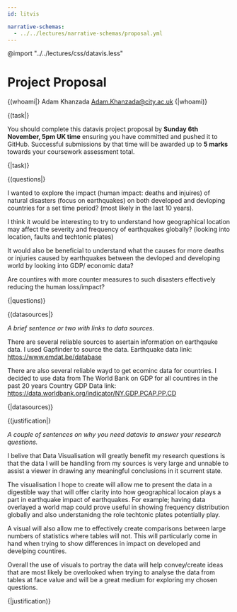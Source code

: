 ```yaml
---
id: litvis

narrative-schemas:
  - ../../lectures/narrative-schemas/proposal.yml
---
```


@import "../../lectures/css/datavis.less"

# Project Proposal

{(whoami|}
Adam Khanzada
Adam.Khanzada@city.ac.uk
{|whoami)}

{(task|}

You should complete this datavis project proposal by **Sunday 6th November, 5pm UK time** ensuring you have committed and pushed it to GitHub. Successful submissions by that time will be awarded up to **5 marks** towards your coursework assessment total.

{|task)}

{(questions|}

I wanted to explore the impact (human impact: deaths and injuires) of natural disasters (focus on earthquakes) on both developed and devloping countries for a set time period? (most likely in the last 10 years).

I think it would be interesting to try to understand how geographical location may affect the severity and frequency of earthquakes globally? (looking into location, faults and techtonic plates)

It would also be beneficial to understand what the causes for more deaths or injuries caused by earthquakes between the devloped and developing world by looking into GDP/ economic data?

Are countires with more counter measures to such disasters effectively reducing the human loss/impact?

{|questions)}

{(datasources|}

_A brief sentence or two with links to data sources._

There are several reliable sources to asertain information on earthqauke data. I used Gapfinder to source the data.
Earthquake data link:
https://www.emdat.be/database

There are also several reliable wayd to get ecominc data for countries. I decided to use data from The World Bank on GDP for all countires in the past 20 years
Country GDP Data link:
https://data.worldbank.org/indicator/NY.GDP.PCAP.PP.CD

{|datasources)}

{(justification|}

_A couple of sentences on why you need datavis to answer your research questions._

I belive that Data Visualisation will greatly benefit my research questions is that the data I will be handling from my sources is very large and unnable to assist a viewer in drawing any meaningful conclusions in it scurrent state.

The visualisation I hope to create will allow me to present the data in a digestible way that will offer clarity into how geographical locaion plays a part in earthquake impact of earthquakes. For example; having data overlayed a world map could prove useful in showing frequency distribution globally and also understanidng the role techtonic plates potentially play.

A visual will also allow me to effectively create comparisons between large numbers of statistics where tables will not. This will particularly come in hand when trying to show differences in impact on developed and develping countires.

Overall the use of visuals to portray the data will help convey/create ideas that are most likely be overlooked when trying to analyse the data from tables at face value and will be a great medium for exploring my chosen questions.

{|justification)}
